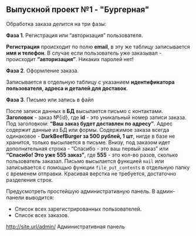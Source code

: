 ## Выпускной проект №1 - "Бургерная"

Обработка заказа делится на три фазы:

**Фаза 1**. Регистрация или “авторизация” пользователя.

**Регистрация** происходит по полю **email**, в эту же таблицу записывается **имя и телефон**. В случае если пользователь уже заказывал - происходит **“авторизация”**. Никаких паролей нет!


**Фаза 2**. Оформление заказа.

Записывается в отдельную таблицу с указанием **идентификатора пользователя, адреса и деталей для доставок**.


**Фаза 3**. Письмо или запись в файл

После записи данных в **БД** высылается письмо с контактами. **Заголовок** - заказ №{id}, где **id** - это уникальный номер записи заказа. Под заголовком: **“Ваш заказ будет доставлен по адресу”**. Адрес содержит данные из БД или формы. Содержимое заказа всегда одинаковое - **DarkBeefBurger за 500 рублей, 1 шт**, нигде в базе не хранится, только высылается в письме. Внизу, под заказом идет дополнительная строка - “Спасибо - это ваш первый заказ” или **“Спасибо! Это уже 555 заказ”**, где **555** - это кол-во разов, сколько пользователь заказал. Письмо высылается функцией `mail` или записывается с помощью функции `file_put_contents` в отдельную папку с временем отправки. Красивая верстка не требуется, достаточно разделения строк.


Предусмотреть простейшую административную панель. В админ-панели выводится:
- Cписок всех зарегистрированных пользователей.
- Cписок всех заказов.

http://site.url/admin/ Административная панель
